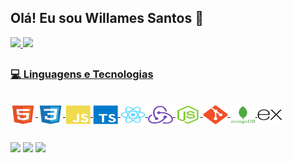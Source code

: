 ## Olá! Eu sou Willames Santos 👋

<div>
  <a href="https://github.com/santoswillames">
  <img height="160em" src="https://github-readme-stats.vercel.app/api?username=santoswillames&show_icons=true&theme=tokyonight&include_all_commits=true&count_private=true"/>
  <img height="160em" src="https://github-readme-stats.vercel.app/api/top-langs/?username=santoswillames&layout=compact&langs_count=7&theme=tokyonight"/>
</div>
  
##
 ### 💻 Linguagens e Tecnologias
<div style="display: inline_block"><br>
  <img align="center" alt="willames-HTML" height="30" width="40" src="https://raw.githubusercontent.com/devicons/devicon/master/icons/html5/html5-original.svg">
  <img align="center" alt="willames-CSS" height="30" width="40" src="https://raw.githubusercontent.com/devicons/devicon/master/icons/css3/css3-original.svg">
  <img align="center" alt="willames-Js" height="30" width="40" src="https://raw.githubusercontent.com/devicons/devicon/master/icons/javascript/javascript-plain.svg">
  <img align="center" alt="willames-Ts" height="30" width="40" src="https://raw.githubusercontent.com/devicons/devicon/master/icons/typescript/typescript-plain.svg">
  <img align="center" alt="willames-React" height="30" width="40" src="https://raw.githubusercontent.com/devicons/devicon/master/icons/react/react-original.svg">
  <img align="center" alt="willames-redux" height="30" width="40" src="https://raw.githubusercontent.com/devicons/devicon/master/icons/redux/redux-original.svg">
  <img align="center" alt="willames-Node" height="30" width="40" src="https://raw.githubusercontent.com/devicons/devicon/master/icons/nodejs/nodejs-original.svg">
  <img align="center" alt="willames-Git" height="30" width="40" src="https://raw.githubusercontent.com/devicons/devicon/master/icons/git/git-original.svg">
  <img align="center" alt="willames-Mongo" height="30" width="40" src="https://raw.githubusercontent.com/devicons/devicon/master/icons/mongodb/mongodb-plain-wordmark.svg">
  <img align="center" alt="willames-Express" height="30" width="40" src="https://raw.githubusercontent.com/devicons/devicon/master/icons/express/express-original.svg">
</div>

  ##
  
 <div>
   <a href="https://www.facebook.com/willames.silvadossantos" target="_blank"><img src="https://img.shields.io/badge/Facebook-1877F2?style=for-the-badge&logo=facebook&logoColor=white" target="_blank"></a>
  <a href="https://www.instagram.com/willamesssantos/" target="_blank"><img src="https://img.shields.io/badge/-Instagram-%23E4405F?style=for-the-badge&logo=instagram&logoColor=white" target="_blank"></a>
  <a href="https://www.linkedin.com/in/willames-silva-dos-santos-a26172126/" target="_blank"><img src="https://img.shields.io/badge/-LinkedIn-%230077B5?style=for-the-badge&logo=linkedin&logoColor=white" target="_blank"></a> 

</div>
